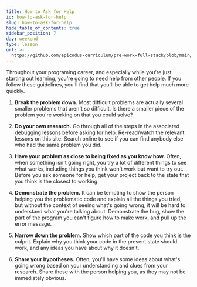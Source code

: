 ```yaml
---
title: How to Ask for Help
id: how-to-ask-for-help
slug: how-to-ask-for-help
hide_table_of_contents: true
sidebar_position: 7
day: weekend
type: lesson
url: >-
  https://github.com/epicodus-curriculum/pre-work-full-stack/blob/main/0f_how_to_ask_for_help.md
---
```


Throughout your programing career, and especially while you're just starting out learning, you're going to need help from other people. If you follow these guidelines, you'll find that you'll be able to get help much more quickly.

1. **Break the problem down.** Most difficult problems are actually several smaller problems that aren't so difficult. Is there a smaller piece of the problem you're working on that you could solve?

2. **Do your own research.** Go through all of the steps in the associated debugging lessons before asking for help. Re-read/watch the relevant lessons on this site. Search online to see if you can find anybody else who had the same problem you did.

3. **Have your problem as close to being fixed as you know how.** Often, when something isn't going right, you try a lot of different things to see what works, including things you think won't work but want to try out. Before you ask someone for help, get your project back to the state that you think is the closest to working. 

4. **Demonstrate the problem.** It can be tempting to show the person helping you the problematic code and explain all the things you tried, but without the context of seeing what's going wrong, it will be hard to understand what you're talking about. Demonstrate the bug, show the part of the program you can't figure how to make work, and pull up the error message.

5. **Narrow down the problem.** Show which part of the code you think is the culprit. Explain why you think your code in the present state should work, and any ideas you have about why it doesn't.

6. **Share your hypotheses.** Often, you'll have some ideas about what's going wrong based on your understanding and clues from your research. Share these with the person helping you, as they may not be immediately obvious.

